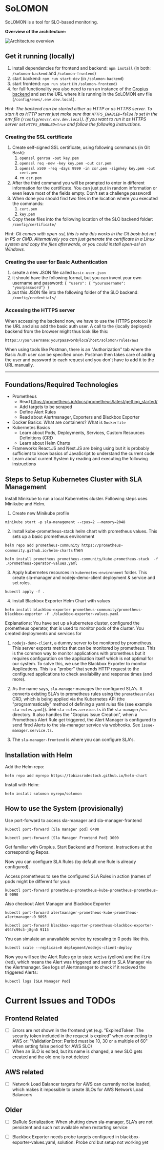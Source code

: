 # SoLOMON
SoLOMON is a tool for SLO-based monitoring.

**Overview of the architecture:**

![Architecture overview](documentation/images/logical-view.png)

## Get it running (locally)
1. install dependencies for frontend and backend: `npm install` (in both: `/solomon-backend` and `/solomon-frontend`)
2. start backend: `npm run start:dev`  (in `/solomon-backend`)
3. start frontend: `npm run start`  (in `/solomon-frontend`)
4. for full functionality you also need to run an instance of the [Gropius backend](https://github.com/ccims/ccims-backend-gql) and set the URL where it is running in the SoLOMON env file (`/config/envs/.env.dev.local`).

Hint: _The backend can be started either as HTTP or as HTTPS server.
To start it as HTTP server just make sure that `HTTPS_ENABLED=false` is set in the env file (`/config/envs/.env.dev.local`).
If you want to run it as HTTPS server set `HTTPS_ENABLED=true` and follow the following instructions._


### Creating the SSL certificate
1. Create self-signed SSL certificate, using following commands (in Git Bash):
   1. `openssl genrsa -out key.pem`
   2. `openssl req -new -key key.pem -out csr.pem`
   3. `openssl x509 -req -days 9999 -in csr.pem -signkey key.pem -out cert.pem`
   4. `rm csr.pem`
2. After the third command you will be prompted to enter in different information for the certificate. You can just put in random information or even leave most of the fields empty. Don't set a challenge password!
3. When done you should find two files in the location where you executed the commands:
   1. `cert.pem`
   2. `key.pem`
4. Copy these files into the following location of the SLO backend folder: `/config/certificate/`

Hint: _Git comes with open-ssl, this is why this works in the Git bash but not in PS or CMD. Alternatively you can just generate the certificate in a Linux system and copy the files afterwards, or you could install open-ssl on Windows._

### Creating the user for Basic Authentication
1. create a new JSON file called `basic-user.json`
2. it should have the following format, but you can invent your own username and password:
`{ "users": { "yourusername": "yourpassword"} }`
3. put this JSON file into the following folder of the SLO backend: `/config/credentials/`


### Accessing the HTTPS server
When accessing the backend now, we have to use the HTTPS protocol in the URL and also add the basic auth user.
A call to the (locally deployed) backend from the browser might thus look like this:

`https://yourusername:yourpassword@localhost/solomon/rules/aws`

When using tools like Postman, there is an "Authorization" tab where the Basic Auth user can be specified once.
Postman then takes care of adding the user and password to each request and you don't have to add it to the URL manually.

---

## Foundations/Required Technologies

- Prometheus 
    - Read https://prometheus.io/docs/prometheus/latest/getting_started/
    - Add targets to be scraped
    - Define Alert Rules
    - Read about Alertmanager, Exporters and Blackbox Exporter
- Docker Basics: What are containers? What is `Dockerfile`
- Kubernetes Basics
    - Learn about Pods, Deployments, Services, Custom Resources Definitions (CRD
    - Learn about Helm Charts
- Frameworks React.JS and Nest.JS are being using but it is probably sufficient to know basics of JavaScript to understand the current code
- Learn about current System by reading and executing the following instructions

## Steps to Setup Kubernetes Cluster with SLA Management

Install Minikube to run a local Kubernetes cluster. Following steps uses Minikube and Helm.

1. Create new Minikube profile

`minikube start -p sla-management --cpus=2 --memory=2048`

2. Install kube-prometheus-stack helm chart with prometheus values. This sets up a basic prometheus environment

`helm repo add prometheus-community https://prometheus-community.github.io/helm-charts` then

`helm install prometheus prometheus-community/kube-prometheus-stack  -f ./prometheus-operator-values.yaml`

3. Apply kubernetes resources in `kubernetes-environment` folder. This create sla-manager and nodejs-demo-client deployment & service and set roles.

`kubectl apply -f .`

4. Install Blackbox Exporter Helm Chart with values

`helm install blackbox-exporter prometheus-community/prometheus-blackbox-exporter -f ./blackbox-exporter-values.yaml`


Explanations: You have set up a kubernetes cluster, configured the prometheus operator, that is used to monitor pods of the cluster. You created deployments and services for 

1. `nodejs-demo-client`, a dummy server to be monitored by prometheus. This server exports metrics that can be monitored by prometheus. This is the common way to monitor applications with prometheus but it requires configuration on the application itself which is not optimal for our system. To solve this, we use the Blackbox Exporter to monitor Applications. This is a "prober" that sends HTTP request to the configured applications to check availability and response times (and more). 

2. As the name says, `sla-manager` manages the configured SLA's. It converts existing SLA's to prometheus rules using the `prometheusrules` CRD, which is being applied via the Kubernetes API (the "programmatically" method of defining a yaml rules file (see example `sla-rules.yaml`)). See `sla-rules.service.ts` in the `sla-manager/src` directory. It also handles the "Gropius Issue Creation", when a Prometheus Alert Rule get triggered, the Alert Manager is configured to send fired Alerts to the sla-manager service via webhooks. See `issue-manager.service.ts`.

3. The `sla-manager-frontend` is where you can configure SLA's.

## Installation with Helm

Add the Helm repo:

`helm repo add myrepo https://tobiasrodestock.github.io/helm-chart`

Install with Helm:

`helm install solomon myrepo/solomon`



## How to use the System (provisionally)

Use port-forward to access sla-manager and sla-manager-frontend

`kubectl port-forward [Sla manager pod] 6400`

`kubectl port-forward [Sla Manager Frontend Pod] 3000`

Get familiar with Gropius. Start Backend and Frontend. Instructions at the corresponding Repos.

Now you can configure SLA Rules (by default one Rule is already configured).

Access prometheus to see the configured SLA Rules in action (names of pods might be different for you):

`kubectl port-forward prometheus-prometheus-kube-prometheus-prometheus-0 9090`

Also checkout Alert Manager and Blackbox Exporter

`kubectl port-forward alertmanager-prometheus-kube-prometheus-alertmanager-0 9093`

`kubectl port-forward blackbox-exporter-prometheus-blackbox-exporter-d94fc99c5-j8gn5 9115`

You can simulate an unavailable service by rescaling to 0 pods like this.

`kubectl scale --replicas=0 deployment/nodejs-client-deploy`

Now you will see the Alert Rules go to state `Active` (yellow) and the `Fire` (red), which means the Alert was triggered and send to SLA Manager via the Alertmanager. See logs of Alertmanager to check if it recieved the triggered Alerts:

`kubectl logs [SLA Manager Pod]`



# Current Issues and TODOs
## Frontend Related
- [ ] Errors are not shown in the frontend yet (e.g. "ExpiredToken: The security token included in the request is expired" when connecting to AWS or: "ValidationError: Period must be 10, 30 or a multiple of 60" when setting false period for AWS SLO)
- [ ] When an SLO is edited, but its name is changed, a new SLO gets created and the old one is not deleted

## AWS related
- [ ] Network Load Balancer targets for AWS can currently not be loaded, which makes it impossible to create SLOs for AWS Network Load Balancers

## Older
- [ ] SlaRule Serialization: When shutting down sla-manager, SLA's are not persistent and such not available when restarting service
- [ ] Blackbox Exporter needs probe targets configured in blackbox-exporter-values.yaml, solution: Probe crd but setup not working yet



